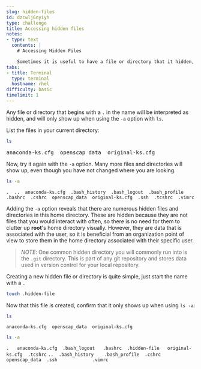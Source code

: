 ```yaml
---
slug: hidden-files
id: dzcwlj6nyiyh
type: challenge
title: Accessing hidden files
notes:
- type: text
  contents: |
    # Accessing Hidden Files

    Sometimes it is useful to have a file or directory that it hidden, meaning it does not show up when running `ls` normally. This may be because the file is not often used, or because the file shouldn't be tampered with by inexperienced users.
tabs:
- title: Terminal
  type: terminal
  hostname: rhel
difficulty: basic
timelimit: 1
---
```


Any file or directory that begins with a `.` in the name will be interpreted as
hidden, and will only show up when using the `-a` option with `ls`.

List the files in your current directory:

```bash
ls
```

<pre class=file>
anaconda-ks.cfg  openscap_data  original-ks.cfg
</pre>

Now, try it again with the `-a` option. Many more files and directories will
show up, even though you have not changed where you are looking.

```bash
ls -a
```

`.  ..  anaconda-ks.cfg  .bash_history  .bash_logout  .bash_profile  .bashrc  .cshrc  openscap_data  original-ks.cfg  .ssh  .tcshrc  .vimrc`

Adding the `-a` option reveals that there are numerous hidden files and directories
in this home directory. These are hidden because they are not files that
you would interact with often, so there is no need for them to clutter up __root__'s
home directory visually. However, they are data that is associated with the
user, so it is beneficial from an organization point of view to store them
in the home directory associated with their specific user.

>_NOTE_: One common hidden directory you will commonly run into is the `.git`
directory. This is part of any git repository and stores data used in version
control for your local repository.

Creating a new hidden file or directory is quite simple, just start the name with
a `.`

```bash
touch .hidden-file
```

Now that this file is created, confirm that it only shows up when using `ls -a`:

```bash
ls
```

`anaconda-ks.cfg  openscap_data  original-ks.cfg`

```bash
ls -a
```

`.   anaconda-ks.cfg  .bash_logout   .bashrc  .hidden-file   original-ks.cfg  .tcshrc`
`..  .bash_history    .bash_profile  .cshrc   openscap_data  .ssh             .vimrc`
